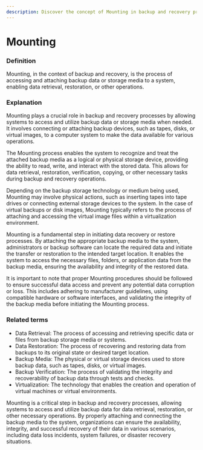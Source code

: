 ```yaml
---
description: Discover the concept of Mounting in backup and recovery processes.
---
```


# Mounting

### Definition

Mounting, in the context of backup and recovery, is the process of accessing and attaching backup data or storage media to a system, enabling data retrieval, restoration, or other operations.

### Explanation

Mounting plays a crucial role in backup and recovery processes by allowing systems to access and utilize backup data or storage media when needed. It involves connecting or attaching backup devices, such as tapes, disks, or virtual images, to a computer system to make the data available for various operations.

The Mounting process enables the system to recognize and treat the attached backup media as a logical or physical storage device, providing the ability to read, write, and interact with the stored data. This allows for data retrieval, restoration, verification, copying, or other necessary tasks during backup and recovery operations.

Depending on the backup storage technology or medium being used, Mounting may involve physical actions, such as inserting tapes into tape drives or connecting external storage devices to the system. In the case of virtual backups or disk images, Mounting typically refers to the process of attaching and accessing the virtual image files within a virtualization environment.

Mounting is a fundamental step in initiating data recovery or restore processes. By attaching the appropriate backup media to the system, administrators or backup software can locate the required data and initiate the transfer or restoration to the intended target location. It enables the system to access the necessary files, folders, or application data from the backup media, ensuring the availability and integrity of the restored data.

It is important to note that proper Mounting procedures should be followed to ensure successful data access and prevent any potential data corruption or loss. This includes adhering to manufacturer guidelines, using compatible hardware or software interfaces, and validating the integrity of the backup media before initiating the Mounting process.

### Related terms

* Data Retrieval: The process of accessing and retrieving specific data or files from backup storage media or systems.
* Data Restoration: The process of recovering and restoring data from backups to its original state or desired target location.
* Backup Media: The physical or virtual storage devices used to store backup data, such as tapes, disks, or virtual images.
* Backup Verification: The process of validating the integrity and recoverability of backup data through tests and checks.
* Virtualization: The technology that enables the creation and operation of virtual machines or virtual environments.

Mounting is a critical step in backup and recovery processes, allowing systems to access and utilize backup data for data retrieval, restoration, or other necessary operations. By properly attaching and connecting the backup media to the system, organizations can ensure the availability, integrity, and successful recovery of their data in various scenarios, including data loss incidents, system failures, or disaster recovery situations.
